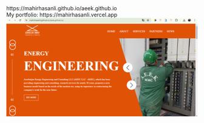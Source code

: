 <div> https://mahirhasanli.github.io/aeek.github.io</div>
<div>My portfolio: https://mahirhasanli.vercel.app</div>
<img src="./images/image-website.png" alt="">
